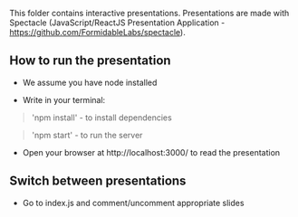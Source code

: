 This folder contains interactive presentations. Presentations are made with Spectacle (JavaScript/ReactJS Presentation Application - https://github.com/FormidableLabs/spectacle).

## How to run the presentation 

* We assume you have node installed

* Write in your terminal: 

> 'npm install' - to install dependencies 

> 'npm start' - to run the server

* Open your browser at http://localhost:3000/ to read the presentation  

## Switch between presentations 

* Go to index.js and comment/uncomment appropriate slides
